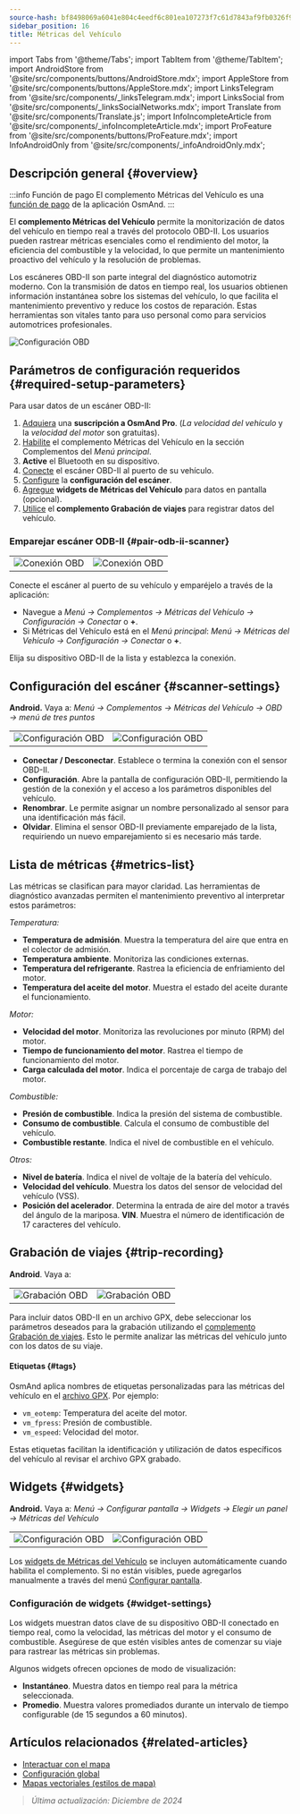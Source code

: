 ```yaml
---
source-hash: bf8498069a6041e804c4eedf6c801ea107273f7c61d7843af9fb0326f93c493d
sidebar_position: 16
title: Métricas del Vehículo
---
```

import Tabs from '@theme/Tabs';
import TabItem from '@theme/TabItem';
import AndroidStore from '@site/src/components/buttons/AndroidStore.mdx';
import AppleStore from '@site/src/components/buttons/AppleStore.mdx';
import LinksTelegram from '@site/src/components/_linksTelegram.mdx';
import LinksSocial from '@site/src/components/_linksSocialNetworks.mdx';
import Translate from '@site/src/components/Translate.js';
import InfoIncompleteArticle from '@site/src/components/_infoIncompleteArticle.mdx';
import ProFeature from '@site/src/components/buttons/ProFeature.mdx';
import InfoAndroidOnly from '@site/src/components/_infoAndroidOnly.mdx';


<InfoIncompleteArticle/>

<InfoAndroidOnly/>

## Descripción general {#overview}

:::info Función de pago
El complemento Métricas del Vehículo es una [función de pago](../purchases/index.md) de la aplicación OsmAnd.
:::

El **complemento Métricas del Vehículo** permite la monitorización de datos del vehículo en tiempo real a través del protocolo OBD-II. Los usuarios pueden rastrear métricas esenciales como el rendimiento del motor, la eficiencia del combustible y la velocidad, lo que permite un mantenimiento proactivo del vehículo y la resolución de problemas.

Los escáneres OBD-II son parte integral del diagnóstico automotriz moderno. Con la transmisión de datos en tiempo real, los usuarios obtienen información instantánea sobre los sistemas del vehículo, lo que facilita el mantenimiento preventivo y reduce los costos de reparación. Estas herramientas son vitales tanto para uso personal como para servicios automotrices profesionales.

<Tabs groupId="operating-systems" queryString="current-os">

<TabItem value="android" label="Android">

![Configuración OBD](@site/static/img/plugins/obd/obd_overview_2.png)

</TabItem>

</Tabs>


## Parámetros de configuración requeridos {#required-setup-parameters}

Para usar datos de un escáner OBD-II:

1. [Adquiera](../purchases/) una **suscripción a OsmAnd Pro**. (*La velocidad del vehículo* y la *velocidad del motor* son gratuitas).
2. [Habilite](../plugins/index.md#enable--disable) el complemento Métricas del Vehículo en la sección Complementos del *Menú principal*.
3. **Active** el Bluetooth en su dispositivo.
4. [Conecte](#pair-odb-ii-scanner) el escáner OBD-II al puerto de su vehículo.
5. [Configure](#scanner-settings) la **configuración del escáner**.
6. [Agregue](#widgets) **widgets de Métricas del Vehículo** para datos en pantalla (opcional).
7. [Utilice](#trip-recording) el **complemento Grabación de viajes** para registrar datos del vehículo.


### Emparejar escáner ODB-II {#pair-odb-ii-scanner}

| | |
|--|--|
|![Conexión OBD](@site/static/img/plugins/obd/obd_connect.png)|![Conexión OBD](@site/static/img/plugins/obd/obd_connect_2.png)|

Conecte el escáner al puerto de su vehículo y emparéjelo a través de la aplicación:

- Navegue a *Menú → Complementos → Métricas del Vehículo → Configuración → Conectar* o **+**.
- Si Métricas del Vehículo está en el *Menú principal*: *Menú → Métricas del Vehículo → Configuración → Conectar* o **+**.

Elija su dispositivo OBD-II de la lista y establezca la conexión.


## Configuración del escáner {#scanner-settings}

**Android.** Vaya a: *Menú → Complementos → Métricas del Vehículo → OBD → menú de tres puntos*

| | |
|--|--|
|![Configuración OBD](@site/static/img/plugins/obd/obd_settings.png)|![Configuración OBD](@site/static/img/plugins/obd/obd_settings_1.png)|

- **Conectar / Desconectar**. Establece o termina la conexión con el sensor OBD-II.
- **Configuración**. Abre la pantalla de configuración OBD-II, permitiendo la gestión de la conexión y el acceso a los parámetros disponibles del vehículo.
- **Renombrar**. Le permite asignar un nombre personalizado al sensor para una identificación más fácil.
- **Olvidar**. Elimina el sensor OBD-II previamente emparejado de la lista, requiriendo un nuevo emparejamiento si es necesario más tarde.


## Lista de métricas {#metrics-list}

Las métricas se clasifican para mayor claridad. Las herramientas de diagnóstico avanzadas permiten el mantenimiento preventivo al interpretar estos parámetros:

*Temperatura:*

- **Temperatura de admisión**. Muestra la temperatura del aire que entra en el colector de admisión.
- **Temperatura ambiente**. Monitoriza las condiciones externas.
- **Temperatura del refrigerante**. Rastrea la eficiencia de enfriamiento del motor.
- **Temperatura del aceite del motor**. Muestra el estado del aceite durante el funcionamiento.

*Motor:*

- **Velocidad del motor**. Monitoriza las revoluciones por minuto (RPM) del motor.
- **Tiempo de funcionamiento del motor**. Rastrea el tiempo de funcionamiento del motor.
- **Carga calculada del motor**. Indica el porcentaje de carga de trabajo del motor.

*Combustible:*

- **Presión de combustible**. Indica la presión del sistema de combustible.
- **Consumo de combustible**. Calcula el consumo de combustible del vehículo.
- **Combustible restante**. Indica el nivel de combustible en el vehículo.

*Otros:*

- **Nivel de batería**. Indica el nivel de voltaje de la batería del vehículo.
- **Velocidad del vehículo**. Muestra los datos del sensor de velocidad del vehículo (VSS).
- **Posición del acelerador**. Determina la entrada de aire del motor a través del ángulo de la mariposa.
  **VIN**. Muestra el número de identificación de 17 caracteres del vehículo.


## Grabación de viajes {#trip-recording}

**Android**. Vaya a: *<Translate android="true" ids="shared_string_menu,plugins_menu_group,record_plugin_name,shared_string_settings,data_settings,record_obd_data"/>*

| | |
|--|--|
|![Grabación OBD](@site/static/img/plugins/obd/obd_recording.png)| ![Grabación OBD](@site/static/img/plugins/obd/obd_recording_1.png)|

Para incluir datos OBD-II en un archivo GPX, debe seleccionar los parámetros deseados para la grabación utilizando el [complemento Grabación de viajes](../plugins/trip-recording.md#recording-settings). Esto le permite analizar las métricas del vehículo junto con los datos de su viaje.

#### Etiquetas {#tags}

OsmAnd aplica nombres de etiquetas personalizadas para las métricas del vehículo en el [archivo GPX](../plugins/trip-recording.md#recorded-gpx-file). Por ejemplo:

- `vm_eotemp`: Temperatura del aceite del motor.
- `vm_fpress`: Presión de combustible.
- `vm_espeed`: Velocidad del motor.

Estas etiquetas facilitan la identificación y utilización de datos específicos del vehículo al revisar el archivo GPX grabado.


## Widgets {#widgets}

**Android.** Vaya a: *Menú → Configurar pantalla → Widgets → Elegir un panel → Métricas del Vehículo*

| | |
|--|--|
|![Configuración OBD](@site/static/img/plugins/obd/obd_widget_1.png)| ![Configuración OBD](@site/static/img/plugins/obd/obd_widget.png)|

Los [widgets de Métricas del Vehículo](../widgets/info-widgets.md#vehicle-metrics-widgets) se incluyen automáticamente cuando habilita el complemento. Si no están visibles, puede agregarlos manualmente a través del menú [Configurar pantalla](../widgets/configure-screen.md).

### Configuración de widgets {#widget-settings}

Los widgets muestran datos clave de su dispositivo OBD-II conectado en tiempo real, como la velocidad, las métricas del motor y el consumo de combustible. Asegúrese de que estén visibles antes de comenzar su viaje para rastrear las métricas sin problemas.

Algunos widgets ofrecen opciones de modo de visualización:

- **Instantáneo**. Muestra datos en tiempo real para la métrica seleccionada.
- **Promedio**. Muestra valores promediados durante un intervalo de tiempo configurable (de 15 segundos a 60 minutos).


## Artículos relacionados {#related-articles}

- [Interactuar con el mapa](../../user/map/interact-with-map.md)
- [Configuración global](../../user/personal/global-settings.md)
- [Mapas vectoriales (estilos de mapa)](../../user/map/vector-maps.md)

> *Última actualización: Diciembre de 2024*